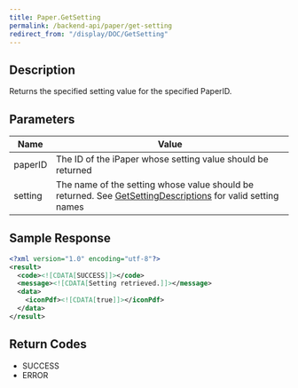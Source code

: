 ```yaml
---
title: Paper.GetSetting
permalink: /backend-api/paper/get-setting
redirect_from: "/display/DOC/GetSetting"
---
```


## Description

Returns the specified setting value for the specified PaperID.

## Parameters

| Name    | Value
|---------|----------------------------------------------------------------------------------------------------------------------------------------------------------------
| paperID | The ID of the iPaper whose setting value should be returned
| setting | The name of the setting whose value should be returned. See [GetSettingDescriptions](/backend-api/paper/get-setting-descriptions.html) for valid setting names

## Sample Response
```xml
<?xml version="1.0" encoding="utf-8"?>
<result>
  <code><![CDATA[SUCCESS]]></code>
  <message><![CDATA[Setting retrieved.]]></message>
  <data>
    <iconPdf><![CDATA[true]]></iconPdf>
  </data>
</result>
```

## Return Codes

* SUCCESS
* ERROR